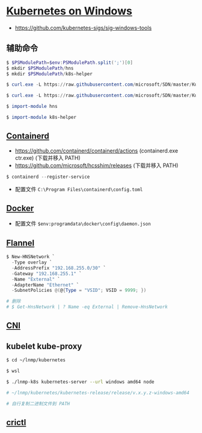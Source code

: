# [Kubernetes on Windows](https://github.com/microsoft/SDN/tree/master/Kubernetes)

* https://github.com/kubernetes-sigs/sig-windows-tools

## 辅助命令

```powershell
$ $PSModulePath=$env:PSModulePath.split(';')[0]
$ mkdir $PSModulePath/hns
$ mkdir $PSModulePath/k8s-helper

$ curl.exe -L https://raw.githubusercontent.com/microsoft/SDN/master/Kubernetes/windows/hns.psm1 -o $PSModulePath/hns/hns.psm1

$ curl.exe -L https://raw.githubusercontent.com/microsoft/SDN/master/Kubernetes/windows/helper.psm1 -o $PSModulePath/k8s-helper/k8s-helper.psm1
```

```powershell
$ import-module hns

$ import-module k8s-helper
```

## [Containerd](https://github.com/microsoft/SDN/tree/master/Kubernetes/containerd)

* https://github.com/containerd/containerd/actions (containerd.exe ctr.exe) (下载并移入 PATH)
* https://github.com/microsoft/hcsshim/releases (下载并移入 PATH)

```powershell
$ containerd --register-service
```

* 配置文件 `C:\Program Files\containerd\config.toml`

## [Docker](https://docs.docker.com/engine/reference/commandline/dockerd/#daemon-configuration-file)

* 配置文件 `$env:programdata\docker\config\daemon.json`

## [Flannel](https://github.com/coreos/flannel/releases)

```powershell
$ New-HNSNetwork `
  -Type overlay `
  -AddressPrefix "192.168.255.0/30" `
  -Gateway "192.168.255.1" `
  -Name "External" `
  -AdapterName "Ethernet" `
  -SubnetPolicies @(@{Type = "VSID"; VSID = 9999; })

# 删除
# $ Get-HnsNetwork | ? Name -eq External | Remove-HnsNetwork
```

## [CNI](https://github.com/containernetworking/plugins/releases)

## kubelet kube-proxy

```bash
$ cd ~/lnmp/kubernetes

$ wsl

$ ./lnmp-k8s kubernetes-server --url windows amd64 node

# ~/lnmp/kubernetes/kubernetes-release/release/v.x.y.z-windows-amd64

# 自行复制二进制文件到 PATH
```

## [crictl](https://github.com/kubernetes-sigs/cri-tools/releases)
